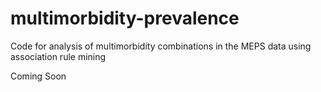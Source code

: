 # multimorbidity-prevalence
Code for analysis of multimorbidity combinations in the MEPS data using association rule mining

Coming Soon
